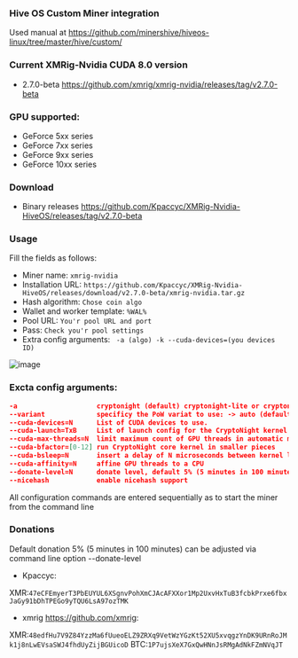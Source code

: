 ### Hive OS Custom Miner integration
Used manual at https://github.com/minershive/hiveos-linux/tree/master/hive/custom/

### Current XMRig-Nvidia CUDA 8.0 version
* 2.7.0-beta https://github.com/xmrig/xmrig-nvidia/releases/tag/v2.7.0-beta
### GPU supported: 
 * GeForce 5xx series
 * GeForce 7xx series
 * GeForce 9xx series
 * GeForce 10xx series

### Download

* Binary releases https://github.com/Kpaccyc/XMRig-Nvidia-HiveOS/releases/tag/v2.7.0-beta

### Usage
Fill the fields as follows:
* Miner name:
```xmrig-nvidia```
* Installation URL:
```https://github.com/Kpaccyc/XMRig-Nvidia-HiveOS/releases/download/v2.7.0-beta/xmrig-nvidia.tar.gz```
* Hash algorithm:
```Chose coin algo```
* Wallet and worker template:
```%WAL%```
* Pool URL:
```You'r pool URL and port```
* Pass:
```Check you'r pool settings```
* Extra config arguments:
``` -a (algo) -k --cuda-devices=(you devices ID)```

![image](https://user-images.githubusercontent.com/41443179/44172988-5ba17e80-a0e7-11e8-913a-040761b2a28e.png)

### Excta config arguments:

```json
-a                    cryptonight (default) cryptonight-lite or cryptonight-heavy
--variant             specificy the PoW variat to use: -> auto (default), 0 (v0), 1 (v1, aka monerov7, aeonv7), tube (ipbc), alloy, xtl (including autodetect for v5), msr, xhv, rto
--cuda-devices=N      List of CUDA devices to use.
--cuda-launch=TxB     List of launch config for the CryptoNight kernel
--cuda-max-threads=N  limit maximum count of GPU threads in automatic mode
--cuda-bfactor=[0-12] run CryptoNight core kernel in smaller pieces
--cuda-bsleep=N       insert a delay of N microseconds between kernel launches
--cuda-affinity=N     affine GPU threads to a CPU
--donate-level=N      donate level, default 5% (5 minutes in 100 minutes)
--nicehash            enable nicehash support
```
All configuration commands are entered sequentially as to start the miner from the command line


### Donations
Default donation 5% (5 minutes in 100 minutes) can be adjusted via command line option --donate-level

* Kpaccyc:

XMR:```47eCFEmyerT3PbEUYUL6XSgnvPohXmCJAcAFXXor1Mp2UxvHxTuB3fcbkPrxe6fbxJaGy91bDhTPEGo9yTQU6LsA97ozTMK```

* xmrig https://github.com/xmrig:

XMR:```48edfHu7V9Z84YzzMa6fUueoELZ9ZRXq9VetWzYGzKt52XU5xvqgzYnDK9URnRoJMk1j8nLwEVsaSWJ4fhdUyZijBGUicoD```
BTC:```1P7ujsXeX7GxQwHNnJsRMgAdNkFZmNVqJT```
